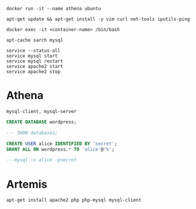 ```
docker run -it --name athena ubuntu
```

```
apt-get update && apt-get install -y vim curl net-tools iputils-ping
```


```
docker exec -it <container-name> /bin/bash
```


```
apt-cache sarch mysql
```

```
service --status-all
service mysql start
service mysql restart
service apache2 start
service apache2 stop
```

# Athena
```
mysql-client, mysql-server
```

```sql
CREATE DATABASE wordpress;

--- SHOW databases;

CREATE USER alice IDENTIFIED BY 'secret';
GRANT ALL ON wordpress.* TO 'alice'@'%';

---mysql -u alice -psecret 
```
# Artemis
```
apt-get install apache2 php php-mysql mysql-client
```